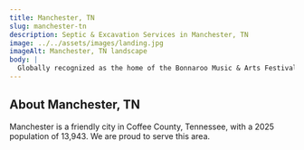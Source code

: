 ```yaml
---
title: Manchester, TN
slug: manchester-tn
description: Septic & Excavation Services in Manchester, TN
image: ../../assets/images/landing.jpg
imageAlt: Manchester, TN landscape
body: |
  Globally recognized as the home of the Bonnaroo Music & Arts Festival and with a growing residential population of over 12,800, Manchester offers a unique blend of vibrant event culture and community charm near attractions like Old Stone Fort State Archaeological Park. J.R. Outdoor Solutions serves local properties by providing essential Excavation & Site Prep and Land Clearing & Grading services. We implement effective Drainage Solutions to manage water, addressing both well-drained Holston loam and areas with problematic clay-rich soils. We offer expert Septic Installation and Septic Repair & Replacement, crucial for both residents and seasonal demands. We also enhance properties with attractive Outdoor Living Spaces, functional Concrete Patios & Walkways, and sturdy Retaining Walls, perfect for enjoying the local environment year-round.
---
```


## About Manchester, TN
Manchester is a friendly city in Coffee County, Tennessee, with a 2025 population of 13,943. We are proud to serve this area.
